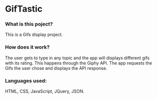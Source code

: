 # GifTastic
<h3>What is this poject?</h3>
This is a Gifs display project.
<br>
<h3>How does it work?</h3>
The user gets to type in any topic and the app will displays different gifs with its rating.
This happens through the Giphy API. The app requests the Gifs the user chose and displays the API response.
<br>
<h3>Languages used:</h3> HTML, CSS, JavaScript, JQuery, JSON.